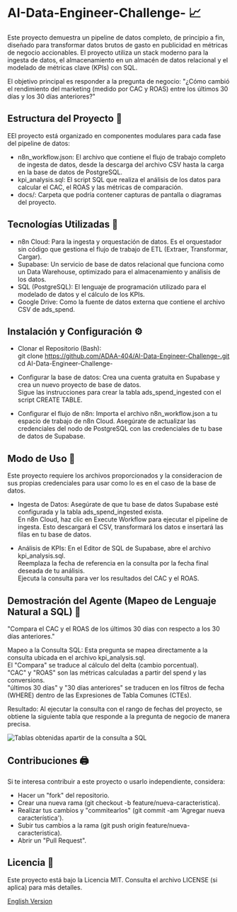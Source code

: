 # AI-Data-Engineer-Challenge- 📈
Este proyecto demuestra un pipeline de datos completo, de principio a fin, diseñado para transformar datos brutos de gasto en publicidad en métricas de negocio accionables. El proyecto utiliza un stack moderno para la ingesta de datos, el almacenamiento en un almacén de datos relacional y el modelado de métricas clave (KPIs) con SQL.  

El objetivo principal es responder a la pregunta de negocio: "¿Cómo cambió el rendimiento del marketing (medido por CAC y ROAS) entre los últimos 30 días y los 30 días anteriores?"  

## Estructura del Proyecto 📁
EEl proyecto está organizado en componentes modulares para cada fase del pipeline de datos:   
- n8n_workflow.json: El archivo que contiene el flujo de trabajo completo de ingesta de datos, desde la descarga del archivo CSV hasta la carga en la base de datos de PostgreSQL.  
- kpi_analysis.sql: El script SQL que realiza el análisis de los datos para calcular el CAC, el ROAS y las métricas de comparación.  
- docs/: Carpeta que podría contener capturas de pantalla o diagramas del proyecto.  

## Tecnologías Utilizadas 🦾
- n8n Cloud: Para la ingesta y orquestación de datos. Es el orquestador sin código que gestiona el flujo de trabajo de ETL (Extraer, Transformar, Cargar).  
- Supabase: Un servicio de base de datos relacional que funciona como un Data Warehouse, optimizado para el almacenamiento y análisis de los datos.  
- SQL (PostgreSQL): El lenguaje de programación utilizado para el modelado de datos y el cálculo de los KPIs.  
- Google Drive: Como la fuente de datos externa que contiene el archivo CSV de ads_spend.  

## Instalación y Configuración ⚙️
- Clonar el Repositorio (Bash):  
git clone https://github.com/ADAA-404/AI-Data-Engineer-Challenge-.git   
cd AI-Data-Engineer-Challenge-

- Configurar la base de datos:
Crea una cuenta gratuita en Supabase y crea un nuevo proyecto de base de datos.  
Sigue las instrucciones para crear la tabla ads_spend_ingested con el script CREATE TABLE.  

- Configurar el flujo de n8n:
Importa el archivo n8n_workflow.json a tu espacio de trabajo de n8n Cloud.
Asegúrate de actualizar las credenciales del nodo de PostgreSQL con las credenciales de tu base de datos de Supabase.  

## Modo de Uso 📎
Este proyecto requiere los archivos proporcionados y la consideracion de sus propias credenciales para usar como lo es en el caso de la base de datos.

- Ingesta de Datos:
Asegúrate de que tu base de datos Supabase esté configurada y la tabla ads_spend_ingested exista.  
En n8n Cloud, haz clic en Execute Workflow para ejecutar el pipeline de ingesta. Esto descargará el CSV, transformará los datos e insertará las filas en tu base de datos.  

- Análisis de KPIs:
En el Editor de SQL de Supabase, abre el archivo kpi_analysis.sql.  
Reemplaza la fecha de referencia en la consulta por la fecha final deseada de tu análisis.  
Ejecuta la consulta para ver los resultados del CAC y el ROAS.

## Demostración del Agente (Mapeo de Lenguaje Natural a SQL) 🤖
"Compara el CAC y el ROAS de los últimos 30 días con respecto a los 30 días anteriores."  

Mapeo a la Consulta SQL: Esta pregunta se mapea directamente a la consulta ubicada en el archivo kpi_analysis.sql.  
El "Compara" se traduce al cálculo del delta (cambio porcentual).  
"CAC" y "ROAS" son las métricas calculadas a partir del spend y las conversions.  
"últimos 30 días" y "30 días anteriores" se traducen en los filtros de fecha (WHERE) dentro de las Expresiones de Tabla Comunes (CTEs).   

Resultado: Al ejecutar la consulta con el rango de fechas del proyecto, se obtiene la siguiente tabla que responde a la pregunta de negocio de manera precisa.  

![Tablas obtenidas apartir de la consulta a SQL](Images/Streamlit_View_Ex1.png)

## Contribuciones 🖨️
Si te interesa contribuir a este proyecto o usarlo independiente, considera:  
- Hacer un "fork" del repositorio.
- Crear una nueva rama (git checkout -b feature/nueva-caracteristica).
- Realizar tus cambios y "commitearlos" (git commit -am 'Agregar nueva característica').
- Subir tus cambios a la rama (git push origin feature/nueva-caracteristica).
- Abrir un "Pull Request".

## Licencia 📜
Este proyecto está bajo la Licencia MIT. Consulta el archivo LICENSE (si aplica) para más detalles.


[English Version](README.en.md)
